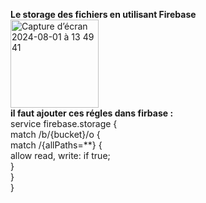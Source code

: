 **Le storage des fichiers en utilisant Firebase**
<br/>
<img width="141" alt="Capture d’écran 2024-08-01 à 13 49 41" src="https://github.com/user-attachments/assets/ccf20ee6-13cf-4344-bd89-3fbaae1f205b">
<br/>
**il faut ajouter ces régles dans firbase  :**
<br/>
service firebase.storage {<br/>
  match /b/{bucket}/o {<br/>
    match /{allPaths=**} {<br/>
      allow read, write: if true;<br/>
    }<br/>
  }<br/>
}<br/>
<br/>
